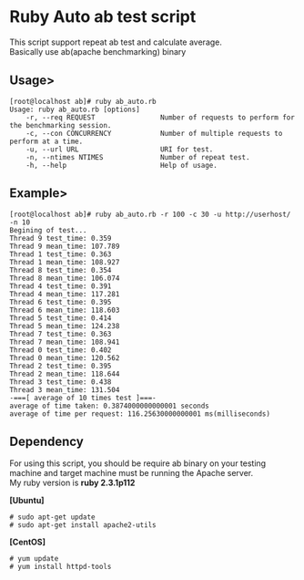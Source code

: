 # Ruby Auto ab test script
This script support repeat ab test and calculate average.
<br>Basically use ab(apache benchmarking) binary

## Usage>

```
[root@localhost ab]# ruby ab_auto.rb
Usage: ruby ab_auto.rb [options]
    -r, --req REQUEST                Number of requests to perform for the benchmarking session.
    -c, --con CONCURRENCY            Number of multiple requests to perform at a time.
    -u, --url URL                    URI for test.
    -n, --ntimes NTIMES              Number of repeat test.
    -h, --help                       Help of usage.

```

## Example>
```
[root@localhost ab]# ruby ab_auto.rb -r 100 -c 30 -u http://userhost/ -n 10
Begining of test...
Thread 9 test_time: 0.359
Thread 9 mean_time: 107.789
Thread 1 test_time: 0.363
Thread 1 mean_time: 108.927
Thread 8 test_time: 0.354
Thread 8 mean_time: 106.074
Thread 4 test_time: 0.391
Thread 4 mean_time: 117.281
Thread 6 test_time: 0.395
Thread 6 mean_time: 118.603
Thread 5 test_time: 0.414
Thread 5 mean_time: 124.238
Thread 7 test_time: 0.363
Thread 7 mean_time: 108.941
Thread 0 test_time: 0.402
Thread 0 mean_time: 120.562
Thread 2 test_time: 0.395
Thread 2 mean_time: 118.644
Thread 3 test_time: 0.438
Thread 3 mean_time: 131.504
-===[ average of 10 times test ]===-
average of time taken: 0.3874000000000001 seconds
average of time per request: 116.25630000000001 ms(milliseconds)

```

## Dependency
For using this script, you should be require ab binary on your testing machine and target machine must be running the Apache server.
<br>My ruby version is **ruby 2.3.1p112**

**[Ubuntu]**

```
# sudo apt-get update
# sudo apt-get install apache2-utils
```

**[CentOS]**

```
# yum update
# yum install httpd-tools
```
